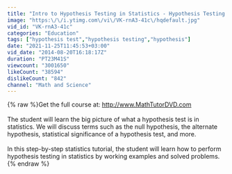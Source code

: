 ```yaml
---
title: "Intro to Hypothesis Testing in Statistics - Hypothesis Testing Statistics Problems & Examples"
image: "https:\/\/i.ytimg.com\/vi\/VK-rnA3-41c\/hqdefault.jpg"
vid_id: "VK-rnA3-41c"
categories: "Education"
tags: ["hypothesis test","hypothesis testing","hypothesis"]
date: "2021-11-25T11:45:53+03:00"
vid_date: "2014-08-20T16:18:17Z"
duration: "PT23M41S"
viewcount: "3001650"
likeCount: "38594"
dislikeCount: "842"
channel: "Math and Science"
---
```

{% raw %}Get the full course at: <a rel="nofollow" target="blank" href="http://www.MathTutorDVD.com">http://www.MathTutorDVD.com</a><br /><br />The student will learn the big picture of what a hypothesis test is in statistics.  We will discuss terms such as the null hypothesis, the alternate hypothesis, statistical significance of a hypothesis test, and more.<br /><br />In this step-by-step statistics tutorial, the student will learn how to perform hypothesis testing in statistics by working examples and solved problems.{% endraw %}
